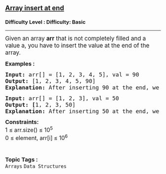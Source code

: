 <h2><a href="https://www.geeksforgeeks.org/problems/array-insert-at-end/1?page=1&category=Arrays&difficulty=Basic&status=unsolved,attempted&sortBy=submissions">Array insert at end</a></h2><h3>Difficulty Level : Difficulty: Basic</h3><hr><div class="problems_problem_content__Xm_eO"><p data-pm-slice="0 0 []"><span style="font-size: 14pt;">Given an array <strong>arr</strong> that is not completely filled and a value a, you have to insert the value at the end of the array.</span></p>
<p><span style="font-size: 18px;"><strong>Examples :<br></strong></span></p>
<pre><span style="font-size: 18px;"><strong>Input: </strong>arr[] = [1, 2, 3, 4, 5], val = 90
<strong>Output: </strong>[1, 2, 3, 4, 5, 90]<strong><br></strong><strong>Explanation: </strong>After inserting 90 at the end, we have array elements as 1 2 3 4 5 90.</span></pre>
<pre><span style="font-size: 18px;"><strong>Input: </strong>arr[] = [1, 2, 3], val = 50
<strong>Output: [</strong>1, 2, 3, 50]
<strong>Explanation: </strong>After inserting 50 at the end, we have array elements as 1 2 3 50.</span>
</pre>
<p><strong><span style="font-size: 18px;">Constraints:</span></strong><br><span style="font-size: 18px;">1 ≤ arr.size() ≤ 10<sup>5</sup><br>0 ≤ element, arr[i]<sub>&nbsp;</sub>≤ 10<sup>6</sup></span></p></div><br><p><span style=font-size:18px><strong>Topic Tags : </strong><br><code>Arrays</code>&nbsp;<code>Data Structures</code>&nbsp;